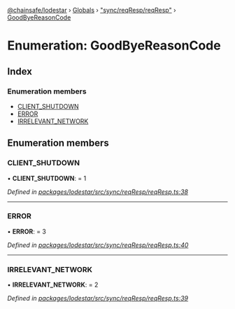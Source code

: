 [@chainsafe/lodestar](../README.md) › [Globals](../globals.md) › ["sync/reqResp/reqResp"](../modules/_sync_reqresp_reqresp_.md) › [GoodByeReasonCode](_sync_reqresp_reqresp_.goodbyereasoncode.md)

# Enumeration: GoodByeReasonCode

## Index

### Enumeration members

* [CLIENT_SHUTDOWN](_sync_reqresp_reqresp_.goodbyereasoncode.md#client_shutdown)
* [ERROR](_sync_reqresp_reqresp_.goodbyereasoncode.md#error)
* [IRRELEVANT_NETWORK](_sync_reqresp_reqresp_.goodbyereasoncode.md#irrelevant_network)

## Enumeration members

###  CLIENT_SHUTDOWN

• **CLIENT_SHUTDOWN**: = 1

*Defined in [packages/lodestar/src/sync/reqResp/reqResp.ts:38](https://github.com/ChainSafe/lodestar/blob/393d800/packages/lodestar/src/sync/reqResp/reqResp.ts#L38)*

___

###  ERROR

• **ERROR**: = 3

*Defined in [packages/lodestar/src/sync/reqResp/reqResp.ts:40](https://github.com/ChainSafe/lodestar/blob/393d800/packages/lodestar/src/sync/reqResp/reqResp.ts#L40)*

___

###  IRRELEVANT_NETWORK

• **IRRELEVANT_NETWORK**: = 2

*Defined in [packages/lodestar/src/sync/reqResp/reqResp.ts:39](https://github.com/ChainSafe/lodestar/blob/393d800/packages/lodestar/src/sync/reqResp/reqResp.ts#L39)*
